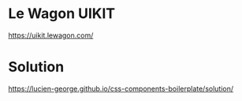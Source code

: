 # Le Wagon UIKIT
https://uikit.lewagon.com/
# Solution
https://lucien-george.github.io/css-components-boilerplate/solution/
